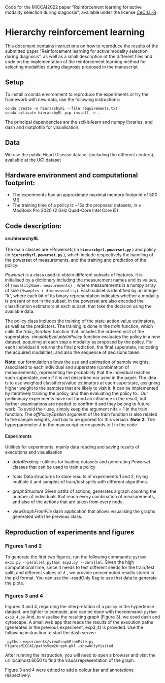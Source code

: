 ﻿
 Code for the MICCAI2022 paper "Reinforcement learning for active modality selection during diagnosis", available under the license [CeCILL-B](http://www.cecill.info/licences/Licence_CeCILL-B_V1-en.html)
  
  # Hierarchy reinforcement learning
   
   This document contains instructions on how to reproduce the results
   of the submitted paper "Reinforcement learning for active modality
   selection during diagnosis", as well as a small description of the
   different files and code on the implementation of the reinforcement
   learning method for selecting modalities during diagnosis proposed in
   the manuscript.
   
   ## Setup 
   To install a conda environment to reproduce the experiments or try the framework with new data, use the following instructions:
   ```
 conda create -n hierarchyRL --file requirements.txt 
 conda activate hierarchyRL pip install -e .
 ``` 
   The principal dependencies are the scikit-learn and numpy libraries, and dash and matplotlib for visualisation.
   
   ## Data
   We use the public Heart Disease dataset (including the different centers), available at the UCI dataset
   
   ## Hardware environment and computational footprint:
   
   - The experiments had an approximate maximal memory footprint of 500 MB
   - The training time of a policy is ~15s the proposed datasets, in a MacBook Pro 2020 (2 GHz Quad-Core Intel Core i5)
   
   ## Code description:
   
   #### src/hierarchyRL 
   The main classes are *Powerset( (in  **`hierarchyrl.powerset.py`** )  and policy (in **`hierarchyrl.powerset.py`**  ), which include respectively the handling of the powerset of measurements, and the training and
   prediction of the policy.
   
   *Powerset* is a class used to obtain different subsets of features. It is initialised by a dictionary including the measurement names and
   its values, of ```{modalityName: measurements} ```, where
   measurements is a numpy array of size (```Nsamples x
   dimensionality```). Each subset is identified by an integer “k”,
   where each bit of its binary representation indicates whether a
   modality is present or not in the subset. In the powerset are also
   encoded the classification estimators at each subset, that take the
   decision using the available data.
   
   The policy class includes the training of the state-action value
   estimators, as well as the predictors. The training is done in the
   *train* function, which calls the *train_iteration*  function that includes the ordered visit of the superstates.
   *simulateEvaluateInPolicy* function evaluates the policy in a new dataset, acquiring at each step a modality as proposed by the policy.
   For each individual it returns the final prediction, the final
   superstate, indicating the acquired modalities, and also the sequence
   of decisions taken. 
   
   **Note:** our formulation allows the use and estimation of sample weights, associated to each individual and superstate (combination of
   measurements), representing the probability that the individual
   reaches such superstate, even if it is not described nor used in the
   paper. The idea is to use weighted classifiers/value estimators at
   each superstate, assigning higher weight to the samples that are
   likely to visit it. It can be implemented by iteratively training the
   policy, and then evaluating the policy to . Our preliminary
   experiments have not found an influence in the result, but further
   examinations are needed  to confirm it and they belong to future
   work. To avoid their use, simply keep the argument nIts  = 1 in the
   train function.  The *offPolicyEpsilon* argument of the train
   function is also related to the sample weights, and has to be ignored
   for this version.
   **Note 2:** The hyperparemeter $\lambda$ in the manuscript corresponds to $t$ in the code 
   
   ####  Experiments 
   Utilities for experiments, mainly data reading and saving results of executions and visualisation
   
   - *dataReading* : utilities for loading datasets and generating *Powerset* classes that can be used to train a policy
   - *tools* Data structures to store results of experiments 1 and 2, trying multiple $\lambda$ and samples of train/test splits with
   different algorithms.
   - *graphStructure* Given paths of actions, generates a graph counting the number of individuals that reach every combination of
   measurements, and also of the actions that are taken from every node.
   
   - *viewGraphFromFile* dash application that allows visualising the graphs generated with the previous class.
   
   
   ## Reproduction of experiments and figures
   
   ###  Figures 1 and 2
   
   To generate the first two figures, run the following commands: ```
   python exp1.py --parallel python exp2.py --parallel ```.  Given the
   high computational time, since it needs to test different seeds for
   the train/test split, and different values of $\lambda$ , we provide
   precomputed results stored in the pkl format. You can use the
   –readOnly flag to use that data to generate the plots.
   
   ###  Figures 3 and 4
   
   Figures 3 and 4, regarding the interpretation of a policy in the hypertense dataset, are lighter to compute, and can be done with thecommand: ``` python exp3_4.py ``` And, to visualise the resulting graph (Figure 3), we used dash and cytoscape. A small web app that reads the results of the execution paths (generated in the previous experiment, exp3_4) is provided.  Use the following instruction to start the dash server: 
  ``` 
   python experiments/viewGraphFromFile.py FiguresMICCAI/paths5em2Graph.pkl –showOnlyVisited 
  ``` 
  After running the instruction, you will  need to open a browser and visit the url localhost:8050 to find the visual representation of the graph.
   
   Figure 3 and 4 were edited to add a colour bar and annotations respectively.
